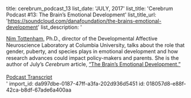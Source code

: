 title: cerebrum_podcast_13
list_date: 'JULY, 2017'
list_title: 'Cerebrum Podcast #13: The Brain’s Emotional Development'
list_title_url: 'https://soundcloud.com/danafoundation/the-brains-emotional-development'
list_description: '<div style="font-size:14px;line-height: 125%;"><a href="http://www.dana.org/Authors/Nim_Tottenham,_Ph_D_/" title="Nim Tottenham," target="_blank">Nim Tottenham,</a> Ph.D., director of the Developmental Affective Neuroscience Laboratory at Columbia University, talks about the role that gender, puberty, and species plays in emotional development and how research advances could impact policy-makers and parents. She is the author of July’s <em>Cerebrum </em>article, <a href="http://dana.org/Cerebrum/2017/The_Brain_s_Emotional_Development/" title="“The Brain’s Emotional Development.”" target="_blank">“The Brain’s Emotional Development.”</a><br><br><a href="http://www.dana.org/uploadedFiles/Pdfs/Brains-Emotional-Development-Podcast-Transcript.pdf" title="Podcast Transcript" target="_blank">Podcast Transcript</a></div>'
import_id: da997dbe-0187-47ff-a3fa-202d936d5451
id: 018057d8-e88f-42ca-b8df-67ade6a400aa
